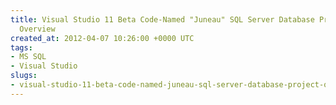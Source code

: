 ```yaml
---
title: Visual Studio 11 Beta Code-Named "Juneau" SQL Server Database Project - Quick
  Overview
created_at: 2012-04-07 10:26:00 +0000 UTC
tags:
- MS SQL
- Visual Studio
slugs:
- visual-studio-11-beta-code-named-juneau-sql-server-database-project-quick-overview
---
```

